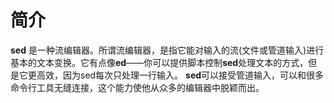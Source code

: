 # 简介
 
**sed** 是一种流编辑器。所谓流编辑器，是指它能对输入的流(文件或管道输入)进行基本的文本变换。它有点像**ed**——你可以提供脚本控制**sed**处理文本的方式，但是它更高效，因为sed每次只处理一行输入。
**sed**可以接受管道输入，可以和很多命令行工具无缝连接，这个能力使他从众多的编辑器中脱颖而出。
